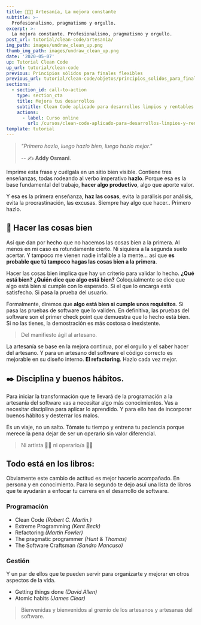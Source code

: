 ```yaml
---
title: 👩🏼‍🍳 Artesanía, La mejora constante
subtitle: >-
  Profesionalismo, pragmatismo y orgullo.
excerpt: >-
  La mejora constante. Profesionalismo, pragmatismo y orgullo.
post_url: tutorial/clean-code/artesania/
img_path: images/undraw_clean_up.png
thumb_img_path: images/undraw_clean_up.png
date: '2020-05-07'
up: Tutorial Clean Code
up_url: tutorial/clean-code
previous: Principios sólidos para finales flexibles
previous_url: tutorial/clean-code/objetos/principios_solidos_para_finales_flexibles/
sections:
  - section_id: call-to-action
    type: section_cta
    title: Mejora tus desarrollos
    subtitle: Clean Code aplicado para desarrollos limpios y rentables.
    actions:
      - label: Curso online
        url: /cursos/clean-code-aplicado-para-desarrollos-limpios-y-rentables/
template: tutorial
---
```


> _"Primero hazlo, luego hazlo bien, luego hazlo mejor."_
>
> -- ✍️ **Addy Osmani**.

Imprime esta frase y cuélgala en un sitio bien visible. Contiene tres enseñanzas, todas rodeando al verbo imperativo **hazlo**. Porque esa es la base fundamental del trabajo, **hacer algo productivo**, algo que aporte valor.

Y esa es la primera enseñanza, **haz las cosas**, evita la parálisis por análisis, evita la procrastinación, las excusas. Siempre hay algo que hacer.. Primero hazlo.

## 📝 Hacer las cosas bien

Así que dan por hecho que no hacemos las cosas bien a la primera. Al menos en mi caso es rotundamente cierto. Ni siquiera a la segunda suelo acertar. Y tampoco me vienen nadie infalible a la mente... así que **es probable que tú tampoco hagas las cosas bien a la primera**.

Hacer las cosas bien implica que hay un criterio para validar lo hecho. **¿Qué está bien? ¿Quién dice que algo está bien?** Coloquialmente se dice que algo está bien si cumple con lo esperado. Si el que lo encarga está satisfecho. Si pasa la prueba del usuario.

Formalmente, diremos que **algo está bien si cumple unos requisitos**. Si pasa las pruebas de software que lo validen. En definitiva, las pruebas del software son el primer check point que demuestra que lo hecho está bien. Si no las tienes, la demostración es más costosa o inexistente.

> Del manifiesto ágil al artesano.

La artesanía se base en la mejora continua, por el orgullo y el saber hacer del artesano. Y para un artesano del software el código correcto es mejorable en su diseño interno. **El refactoring**. Hazlo cada vez mejor.

## ✒️ Disciplina y buenos hábitos.

Para iniciar la transformación que te llevará de la programación a la artesanía del software vas a necesitar algo más conocimientos. Vas a necesitar disciplina para aplicar lo aprendido. Y para ello has de incorporar buenos hábitos y desterrar los malos.

Es un viaje, no un salto. Tómate tu tiempo y entrena tu paciencia porque merece la pena dejar de ser un operario sin valor diferencial.

> Ni artista 👩‍🎨 ni operario/a 👨‍🏭

## Todo está en los libros:

Obviamente este cambio de actitud es mejor hacerlo acompañado. En persona y en conocimiento. Para lo segundo te dejo asuí una lista de libros que te ayudarán a enfocar tu carrera en el desarrollo de software.

### Programación

- Clean Code _(Robert C. Martin.)_
- Extreme Programming _(Kent Beck)_
- Refactoring _(Martin Fowler)_
- The pragmatic programmer _(Hunt & Thomas)_
- The Software Craftsman _(Sandro Mancuso)_

### Gestión

Y un par de ellos que te pueden servir para organizarte y mejorar en otros aspectos de la vida.

- Getting things done _(David Allen)_
- Atomic habits _(James Clear)_

> Bienvenidas y bienvenidos al gremio de los artesanos y artesanas del software.
